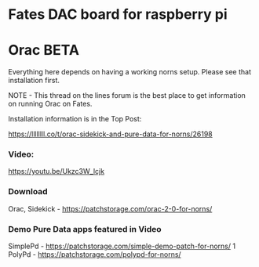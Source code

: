 # Fates DAC board for raspberry pi

# Orac BETA 

Everything here depends on having a working norns setup. Please see that installation first.

NOTE - This thread on the lines forum is the best place to get information on running Orac on Fates.

Installation information is in the Top Post:

https://llllllll.co/t/orac-sidekick-and-pure-data-for-norns/26198

### Video:

https://youtu.be/Ukzc3W_lcjk

### Download

Orac, Sidekick - https://patchstorage.com/orac-2-0-for-norns/ 

### Demo Pure Data apps featured in Video

SimplePd - https://patchstorage.com/simple-demo-patch-for-norns/ 1
PolyPd - https://patchstorage.com/polypd-for-norns/ 